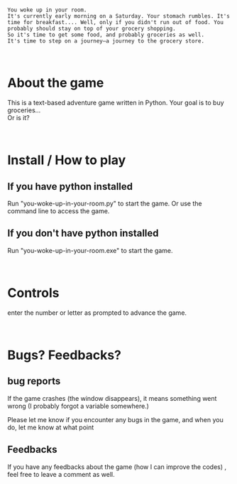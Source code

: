 
<br>

    You woke up in your room.
    It's currently early morning on a Saturday. Your stomach rumbles. It's time for breakfast.... Well, only if you didn't run out of food. You probably should stay on top of your grocery shopping.
    So it's time to get some food, and probably groceries as well.
    It's time to step on a journey—a journey to the grocery store.

<br>

# About the game

This is a text-based adventure game written in Python. Your goal is to buy groceries...  
Or is it?

<br>

# Install / How to play

## If you have python installed
Run "you-woke-up-in-your-room.py" to start the game. Or use the command line to access the game.

## If you don't have python installed
Run "you-woke-up-in-your-room.exe"  to start the game. 

<br>

# Controls
enter the number or letter as prompted to advance the game.

<br>

# Bugs? Feedbacks?

## bug reports
If the game crashes (the window disappears), it means something went wrong (I probably forgot a variable somewhere.)

Please let me know if you encounter any bugs in the game, and when you do, let me know at what point 

## Feedbacks
If you have any feedbacks about the game (how I can improve the codes) , feel free to leave a comment as well.
